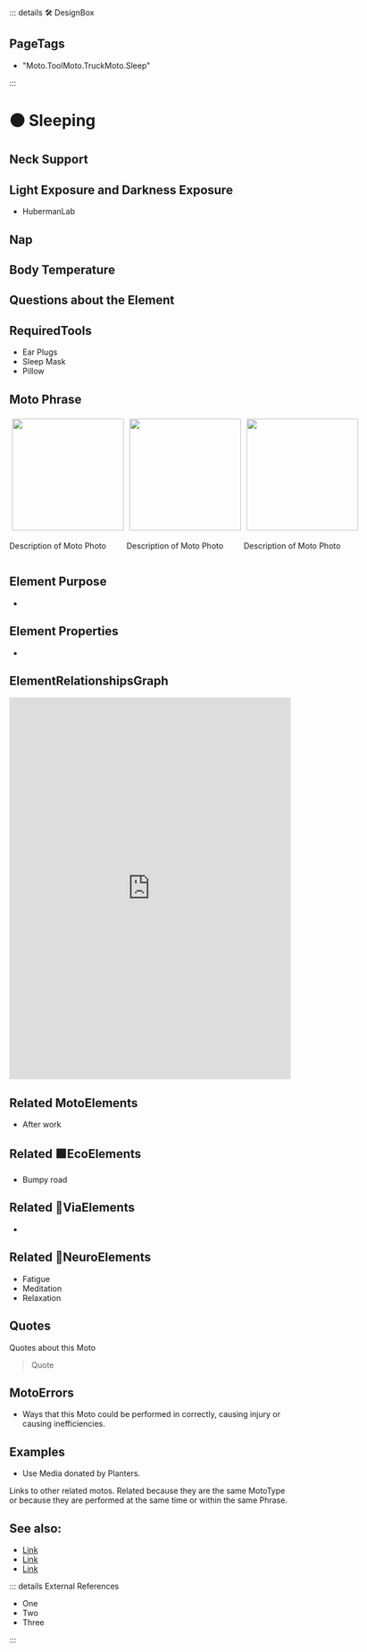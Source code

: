 ::: details 🛠 <dev>DesignBox</dev> 

<h2>PageTags</h2>

- "Moto.ToolMoto.TruckMoto.Sleep"

:::

# 🟠 <moto>Sleeping</moto>

## Neck Support

## Light Exposure and Darkness Exposure

- HubermanLab

## Nap

## Body Temperature



## Questions about the Element

## RequiredTools

- Ear Plugs
- Sleep Mask
- Pillow

## <moto>Moto Phrase</moto>

<div style="display: flex">
    <div>
        <img style="margin: 5px" height="200" width="200" src="/Moto/MotoImage.png"/>
        <p>Description of Moto Photo</p>
    </div>
    <div>
        <img style="margin: 5px" height="200" width="200" src="/Moto/MotoImage.png"/>
        <p>Description of Moto Photo</p>
    </div>
    <div>
        <img style="margin: 5px" height="200" width="200" src="/Moto/MotoImage.png"/>
        <p>Description of Moto Photo</p>
    </div>
</div>

## Element Purpose

- 

## Element Properties

- 


## ElementRelationshipsGraph

<iframe 
    width="100%" 
    height="684" 
    frameborder="0"
    src="https://observablehq.com/embed/@d3/force-directed-graph/2?cells=chart"
></iframe>

## Related <moto>MotoElements</moto>
- After work

## Related 🟩<eco>EcoElements</eco>
- Bumpy road
## Related 🔺<via>ViaElements</via>
- 

## Related 💜<neuro>NeuroElements</neuro> 
-  Fatigue
- Meditation
- Relaxation

## Quotes

Quotes about this Moto

> Quote

## MotoErrors

- Ways that this Moto could be performed in correctly, causing injury or causing inefficiencies.

## Examples

- Use Media donated by Planters. 



Links to other related motos. Related because they are the same MotoType or because they are performed at the same time or within the same Phrase. 

## See also:

- [Link]()
- [Link]()
- [Link]()

::: details External References

- One
- Two
- Three

:::

